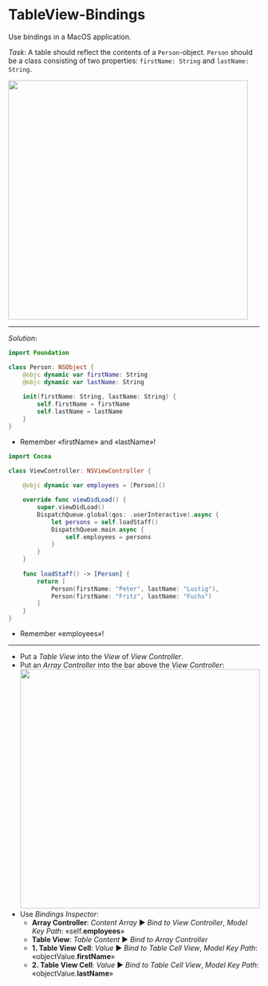 # TableView-Bindings

Use bindings in a MacOS application.

*Task*: A table should reflect the contents of a `Person`-object. `Person` should be a class consisting of two properties: `firstName: String` and `lastName: String`.

<img src="https://lh3.googleusercontent.com/pw/ACtC-3fdkmPepZzzXf8U-bY-eNwhYIY_Y70K_YagPZSqkFgpRDqLHtPjUWz8OaVklmpiR8gu7-Xp9bvtUhFaJuMlhGdSoaQhuPpm7Q461qHzjkO9Q7WNlDbthSxab0KcEdP6ZET5eKSsPHDRRB5dmu0rxRKB=w1184-h808-no?authuser=0" width=480>

---

*Solution*:

```swift
import Foundation

class Person: NSObject {
    @objc dynamic var firstName: String
    @objc dynamic var lastName: String
    
    init(firstName: String, lastName: String) {
        self.firstName = firstName
        self.lastName = lastName
    }
}
```

* Remember «firstName» and «lastName»!

```swift
import Cocoa

class ViewController: NSViewController {
    
    @objc dynamic var employees = [Person]()

    override func viewDidLoad() {
        super.viewDidLoad()
        DispatchQueue.global(qos: .userInteractive).async {
            let persons = self.loadStaff()
            DispatchQueue.main.async {
                self.employees = persons
            }
        }
    }
    
    func loadStaff() -> [Person] {
        return [
            Person(firstName: "Peter", lastName: "Lustig"),
            Person(firstName: "Fritz", lastName: "Fuchs")
        ]
    }
}
```

* Remember «employees»!

---

* Put a *Table View* into the *View* of *View Controller*.
* Put an *Array Controller* into the bar above the *View Controller*:
	<img src="https://lh3.googleusercontent.com/pw/ACtC-3fBwrO5jIAFY5MAl_5IIzdNcyFXLJf3dYqyFIozDGDfIMkr1ug3KXLoArueMoPt1lEpHEnbGBapj_gKszsOY0xrhnsewuKEtlBdgh0thW1tZoQB0YchX57_6hrZ4ylRJvppHxjBnRbrF0_wxCdCrXwz=w1012-h868-no?authuser=0" width=480>
* Use *Bindings Inspector*:
	* **Array Controller**: *Content Array* ▶︎ *Bind to View Controller*, *Model Key Path*: «self.**employees**»
	* **Table View**: *Table Content* ▶︎ *Bind to Array Controller*
	* **1. Table View Cell**: *Value* ▶︎ *Bind to Table Cell View*, *Model Key Path*: «objectValue.**firstName**»
	* **2. Table View Cell**: *Value* ▶︎ *Bind to Table Cell View*, *Model Key Path*: «objectValue.**lastName**»
